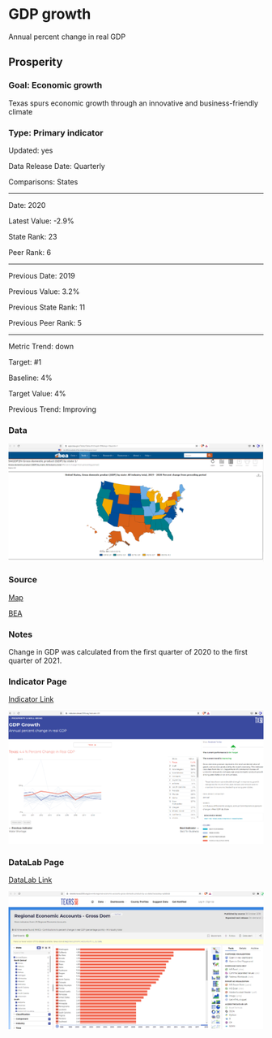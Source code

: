 # GDP growth

Annual percent change in real GDP

## Prosperity

### Goal: Economic growth

Texas spurs economic growth through an innovative and business-friendly climate

### Type: Primary indicator

Updated: yes

Data Release Date: Quarterly

Comparisons: States

----

Date: 2020

Latest Value: -2.9%

State Rank: 23

Peer Rank: 6

----

Previous Date:  2019

Previous Value: 3.2%

Previous State Rank: 11

Previous Peer Rank: 5

----

Metric Trend: down

Target: #1

Baseline: 4%

Target Value: 4%

Previous Trend: Improving



<!--### Value

| Year |  Value      | Rank     | Previous Year   | Previous Value | Previous Rank | Trend | 
| ----------- | ----------- | ----------- | ----------- | ----------- | ----------- | -----------|
|    2020     |    -4.6%     | N/A         |    2019     |    2.7%    | N/A         | down        | 

-->
### Data

![sdsd](./images/data_dgp.PNG)


### Source

[Map](https://apps.bea.gov/iTable/iTable.cfm?reqid=99&step=1&acrdn=1)

[BEA](https://www.bea.gov/data/gdp/gdp-state)

### Notes

Change in GDP was calculated from the first quarter of 2020 to the first quarter of 2021.

### Indicator Page

[Indicator Link](https://indicators.texas2036.org/indicator/28)

![d](./images/indicator_gdp.PNG)

### DataLab Page


[DataLab Link](https://datalab.texas2036.org/jlsrwmb/regional-economic-accounts-gross-domestic-product-by-us-states?accesskey=pdsbkzb)

![SDFSD](./images/datalab_gdp.PNG)


